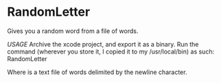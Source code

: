 RandomLetter
============

Gives you a random word from a file of words.

*USAGE*
Archive the xcode project, and export it as a binary.  Run the command (wherever you store it, I copied it to my /usr/local/bin) as such:
RandomLetter <filename>

Where <filename> is a text file of words delimited by the newline character.
